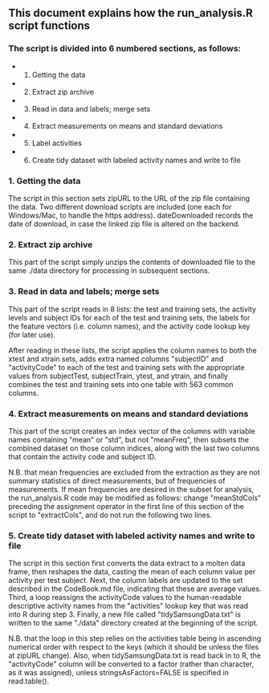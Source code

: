 ## This document explains how the run_analysis.R script functions

### The script is divided into 6 numbered sections, as follows:
* 1. Getting the data
* 2. Extract zip archive
* 3. Read in data and labels; merge sets
* 4. Extract measurements on means and standard deviations
* 5. Label activities
* 6. Create tidy dataset with labeled activity names and write to file

### 1. Getting the data
The script in this section sets zipURL to the URL of the zip file containing the data.
Two different download scripts are included (one each for Windows/Mac, to handle the https address).  dateDownloaded records the date of download, in case the linked zip file is altered on the backend.

### 2. Extract zip archive
This part of the script simply unzips the contents of downloaded file to the same ./data directory for processing in subsequent sections.

### 3. Read in data and labels; merge sets

This part of the script reads in 8 lists: the test and training sets, the activity levels and subject IDs for each of the test and training sets, the labels for the feature vectors (i.e. column names), and the activity code lookup key (for later use).

After reading in these lists, the script applies the column names to both the xtest and xtrain sets, adds extra named columns "subjectID" and "activityCode" to each of the test and training sets with the appropriate values from subjectTest, subjectTrain, ytest, and ytrain, and finally combines the test and training sets into one table with 563 common columns.

### 4. Extract measurements on means and standard deviations

This part of the script creates an index vector of the columns with variable names containing "mean" or "std", but not "meanFreq", then subsets the combined dataset on those column indices, along with the last two columns that contain the activity code and subject ID.

N.B. that mean frequencies are excluded from the extraction as they are not summary statistics of direct measurements, but of frequencies of measurements.  If mean frequencies are desired in the subset for analysis, the run_analysis.R code may be modified as follows: change "meanStdCols" preceding the assignment operator in the first line of this section of the script to "extractCols", and do not run the following two lines.

### 5. Create tidy dataset with labeled activity names and write to file

The script in this section first converts the data extract to a molten data frame, then reshapes the data, casting the mean of each column value per activity per test subject.  Next, the column labels are updated to the set described in the CodeBook.md file, indicating that these are average values.  Third, a loop reassigns the activityCode values to the human-readable descriptive activity names from the "activities" lookup key that was read into R during step 3.  Finally, a new file called "tidySamsungData.txt" is written to the same "./data" directory created at the beginning of the script.

N.B. that the loop in this step relies on the activities table being in ascending numerical order with respect to the keys (which it should be unless the files at zipURL change).  Also, when tidySamsungData.txt is read back in to R, the "activityCode" column will be converted to a factor (rather than character, as it was assigned), unless stringsAsFactors=FALSE is specified in read.table().

